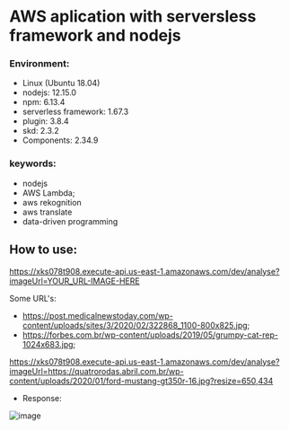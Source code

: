# AWS aplication with serversless framework and nodejs

### Environment:

- Linux (Ubuntu 18.04)
- nodejs: 12.15.0
- npm: 6.13.4
- serverless framework: 1.67.3
- plugin: 3.8.4
- skd: 2.3.2
- Components: 2.34.9

### keywords:

- nodejs
- AWS Lambda;
- aws rekognition
- aws translate
- data-driven programming

## How to use:

https://xks078t908.execute-api.us-east-1.amazonaws.com/dev/analyse?imageUrl=YOUR_URL-IMAGE-HERE

Some URL's:
- https://post.medicalnewstoday.com/wp-content/uploads/sites/3/2020/02/322868_1100-800x825.jpg;
- https://forbes.com.br/wp-content/uploads/2019/05/grumpy-cat-rep-1024x683.jpg;

https://xks078t908.execute-api.us-east-1.amazonaws.com/dev/analyse?imageUrl=https://quatrorodas.abril.com.br/wp-content/uploads/2020/01/ford-mustang-gt350r-16.jpg?resize=650,434

* Response:

![image](https://user-images.githubusercontent.com/76974801/160305266-23318687-d77a-447f-8a32-c09b5ccf7c5c.png)
